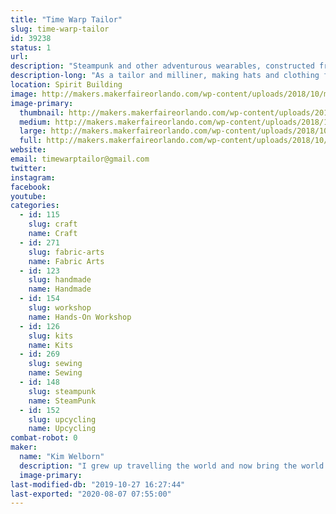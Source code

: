 ```yaml
---
title: "Time Warp Tailor"
slug: time-warp-tailor
id: 39238
status: 1
url: 
description: "Steampunk and other adventurous wearables, constructed from a variety of reclaimed items mixed with new and vintage fabrics. My exhibit will also allow people to construct a plumed mini-top hat from their choice of a variety of fabrics, pre-cut to allow for completion in about an hour. "
description-long: "As a tailor and milliner, making hats and clothing for adventurous gentlemen and ladies I collect ....souvenirs....as I travel with my friend Mr. Verne, which I incorporate into my work. My last ensemble included an 18th century skirt, a Victorian corset, a leather coat from 1970, and something called a \"power suit\" from 1990, though I cannot imagine what power it may have wielded since it revealed nothing of the feminine wiles which I find so reliable. Look for 1940's aprons styled into modern skirts using 18th century design and construction methods; hats made from gelatin molds, and vintage jewelry-trimmed fabric totes. I am the costume designer for Opera Orlando's Steampunk \"Tales of Hoffman\" as well as dozens of productions from musical theatre to serious historic events.   I accept short term apprentices as introductory hat-makers."
location: Spirit Building
image: http://makers.makerfaireorlando.com/wp-content/uploads/2018/10/mini-top-hats-1024x768.jpg
image-primary:
  thumbnail: http://makers.makerfaireorlando.com/wp-content/uploads/2018/10/mini-top-hats-150x150.jpg
  medium: http://makers.makerfaireorlando.com/wp-content/uploads/2018/10/mini-top-hats-300x225.jpg
  large: http://makers.makerfaireorlando.com/wp-content/uploads/2018/10/mini-top-hats-1024x768.jpg
  full: http://makers.makerfaireorlando.com/wp-content/uploads/2018/10/mini-top-hats.jpg
website: 
email: timewarptailor@gmail.com
twitter: 
instagram: 
facebook: 
youtube: 
categories:
  - id: 115
    slug: craft
    name: Craft
  - id: 271
    slug: fabric-arts
    name: Fabric Arts
  - id: 123
    slug: handmade
    name: Handmade
  - id: 154
    slug: workshop
    name: Hands-On Workshop
  - id: 126
    slug: kits
    name: Kits
  - id: 269
    slug: sewing
    name: Sewing
  - id: 148
    slug: steampunk
    name: SteamPunk
  - id: 152
    slug: upcycling
    name: Upcycling
combat-robot: 0
maker:
  name: "Kim Welborn"
  description: "I grew up travelling the world and now bring the world into my creations. I have costumed dozens of professional productions, from Opera Orlando's steampunk \"Tales of Hoffman\" to historic reenactments and Carnegie Hall concerts. As the TimeWarpTailor I travel with my friend, Mr. Verne, collecting....\"souvenir?\"...clothing pieces which I incorporate into my wardrobe; one recent ensemble combined an eighteenth century skirt, a 1970's leather trenchcoat, a Victorian corset and a 1990's 'power suit'."
  image-primary: 
last-modified-db: "2019-10-27 16:27:44"
last-exported: "2020-08-07 07:55:00"
---
```

